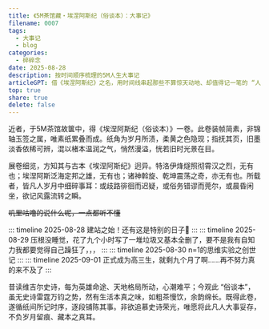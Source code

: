 ```yaml
---
title: 《5M茶馆藏・埃涅阿斯纪（俗谈本）：大事记》
filename: 0007
tags:
  - 大事记
  - blog
categories:
  - 碎碎念
date: 2025-08-28
description: 按时间顺序梳理的5M人生大事记
articleGPT: 借《埃涅阿斯纪》之名，用时间线串起那些不算惊天动地、却值得记一笔的 “人生小事”。
top: true
share: true
delete: false
---
```


近者，于5M茶馆故箧中，得《埃涅阿斯纪（俗谈本）》一卷。此卷装帧简素，非锦轴玉签之属，唯素纸累叠而成。纸角为岁月所渍，柔黄之色隐现；指抚其页，旧墨淡香依稀可辨，混以楮本温润之气，悄然漫溢，恍若旧时光景在目。

展卷细览，方知其与古本《埃涅阿斯纪》迥异。特洛伊烽燧照彻霄汉之烈，无有也；埃涅阿斯泛海定邦之雄，无有也；诸神斡旋、乾坤震荡之奇，亦无有也。所载者，皆凡人岁月中细碎事耳：或歧路徘徊而迟疑，或俗务错谬而莞尔，或晨昏闲坐，欲记风露流转之瞬。

~~叽里咕噜的说什么呢，一点都听不懂~~

::: timeline 2025-08-28
建站之始！还有这是特别的日子🎉
:::
::: timeline 2025-08-29
压根没睡觉，花了九个小时写了一堆垃圾又基本全删了，要不是我有自知力我都要觉得自己躁狂了，，，
:::
::: timeline 2025-08-30
n=1的思维实验之创世记
:::
::: timeline 2025-09-01
正式成为高三生，就剩九个月了啊......再不努力真的来不及了
:::

昔读维吉尔史诗，每为英雄命途、天地格局所动，心潮难平；今观此 “俗谈本”，虽无史诗雷霆万钧之势，然有生活本真之味，如粗茶慢饮，余韵绵长。既得此卷，遂循纸间所记时序，逐段铺陈其事。非欲追慕史诗荣光，唯愿将此凡人大事妥存，不负岁月留痕、藏本之真耳。
